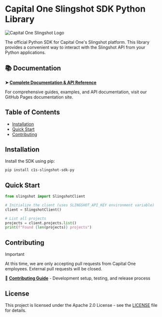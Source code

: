 # Capital One Slingshot SDK Python Library

![Capital One Slingshot Logo](docs/_static/slingshot-small-logo.png)

The official Python SDK for Capital One's Slingshot platform. This library provides a convenient way to interact with the Slingshot API from your Python applications.

## 📚 Documentation

**➤ [Complete Documentation & API Reference](https://capitalone.github.io/c1s-slingshot-sdk-py/)**

For comprehensive guides, examples, and API documentation, visit our GitHub Pages documentation site.

## Table of Contents

- [Installation](#installation)
- [Quick Start](#quick-start)
- [Contributing](#contributing)

## Installation

Install the SDK using pip:

```bash
pip install c1s-slingshot-sdk-py
```

## Quick Start

```python
from slingshot import SlingshotClient

# Initialize the client (uses SLINGSHOT_API_KEY environment variable)
client = SlingshotClient()

# List all projects
projects = client.projects.list()
print(f"Found {len(projects)} projects")
```

## Contributing

> [!IMPORTANT]
> At this time, we are only accepting pull requests from Capital One employees. External pull requests will be closed.

🔧 **[Contributing Guide](CONTRIBUTING.md)** - Development setup, testing, and release process

## License

This project is licensed under the Apache 2.0 License - see the [LICENSE](LICENSE) file for details.
